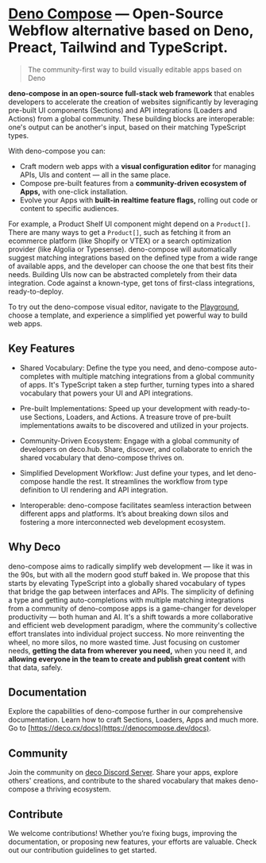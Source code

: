 # [Deno Compose](https://denocompose.dev) — Open-Source Webflow alternative based on Deno, Preact, Tailwind and TypeScript.

> The community-first way to build visually editable apps based on Deno

**deno-compose in an open-source full-stack web framework** that enables developers to accelerate the creation of websites significantly by leveraging pre-built UI components (Sections) and API integrations (Loaders and Actions) from a global community. These building blocks are interoperable: one's output can be another's input, based on their matching TypeScript types. 

With deno-compose you can:

* Craft modern web apps with a **visual configuration editor** for managing APIs, UIs and content — all in the same place. 
* Compose pre-built features from a **community-driven ecosystem of Apps,** with one-click installation.
* Evolve your Apps with **built-in realtime feature flags,** rolling out code or content to specific audiences.

For example, a Product Shelf UI component might depend on a `Product[]`. There are many ways to get a `Product[]`, such as fetching it from an ecommerce platform (like Shopify or VTEX) or a search optimization provider (like Algolia or Typesense). deno-compose will automatically suggest matching integrations based on the defined type from a wide range of available apps, and the developer can choose the one that best fits their needs. Building UIs now can be abstracted completely from their data integration. Code against a known-type, get tons of first-class integrations, ready-to-deploy. 

To try out the deno-compose visual editor, navigate to the [Playground](https://play.deco.cx), choose a template, and experience a simplified yet powerful way to build web apps.

## Key Features

* Shared Vocabulary: Define the type you need, and deno-compose auto-completes with multiple matching integrations from a global community of apps. It's TypeScript taken a step further, turning types into a shared vocabulary that powers your UI and API integrations.

* Pre-built Implementations: Speed up your development with ready-to-use Sections, Loaders, and Actions. A treasure trove of pre-built implementations awaits to be discovered and utilized in your projects.

* Community-Driven Ecosystem: Engage with a global community of developers on deco.hub. Share, discover, and collaborate to enrich the shared vocabulary that deno-compose thrives on.

* Simplified Development Workflow: Just define your types, and let deno-compose handle the rest. It streamlines the workflow from type definition to UI rendering and API integration.

* Interoperable: deno-compose facilitates seamless interaction between different apps and platforms. It’s about breaking down silos and fostering a more interconnected web development ecosystem.

## Why Deco

deno-compose aims to radically simplify web development — like it was in the 90s, but with all the modern good stuff baked in. We propose that this starts by elevating TypeScript into a globally shared vocabulary of types that bridge the gap between interfaces and APIs. The simplicity of defining a type and getting auto-completions with multiple matching integrations from a community of deno-compose apps is a game-changer for developer productivity — both human and AI. It's a shift towards a more collaborative and efficient web development paradigm, where the community's collective effort translates into individual project success. No more reinventing the wheel, no more silos, no more wasted time. Just focusing on customer needs, **getting the data from wherever you need,** when you need it, and **allowing everyone in the team to create and publish great content** with that data, safely.

## Documentation

Explore the capabilities of deno-compose further in our comprehensive documentation. Learn how to craft Sections, Loaders, Apps and much more. Go to [https://deco.cx/docs](https://denocompose.dev/docs).

## Community

Join the community on [deco Discord Server](https://deco.cx/discord). Share your apps, explore others' creations, and contribute to the shared vocabulary that makes deno-compose a thriving ecosystem.

## Contribute

We welcome contributions! Whether you’re fixing bugs, improving the documentation, or proposing new features, your efforts are valuable. Check out our contribution guidelines to get started.
